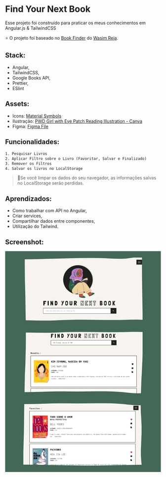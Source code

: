 # Find Your Next Book

Esse projeto foi construído para praticar os meus conhecimentos em Angular.js & TailwindCSS

⭐ O projeto foi baseado no [Book Finder](https://github.com/wasimreja/book-finder) do [Wasim Reja](https://github.com/wasimreja).

## **Stack**:
- Angular,
- TailwindCSS,
- Google Books API,
- Prettier,
- ESlint
## **Assets**:
- Icons: [Material Symbols](https://fonts.google.com/icons)
- Ilustração: [PWD Girl with Eye Patch Reading Illustration - Canva](https://www.canva.com/)
- Figma: [Figma File](https://www.figma.com/file/77P7X0J9Domo8LudU69fXE/FIND-YOUR-NEXT-BOOK?type=design&node-id=86%3A97&mode=design&t=WBqOl7HauNJ2Gq4X-1)
## **Funcionalidades**:
    1. Pesquisar Livros
    2. Aplicar Filtro sobre o Livro (Favoritar, Salvar e Finalizado)
    3. Remover os Filtros
    4. Salvar os livros no LocalStorage

> 🚨Se você limpar os dados do seu navegador, as informações salvas no LocalStorage serão perdidas.

## **Aprendizados**:
- Como trabalhar com API no Angular,
- Criar services,
- Compartilhar dados entre componentes,
- Utilização do Tailwind.
## **Screenshot**:
![App Screenshot](https://raw.githubusercontent.com/NataliaFrancisca/github-readme-images/main/FIND%20YOUR%20NEXT%20BOOK.png)
